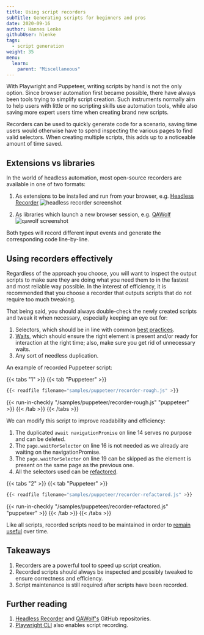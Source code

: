```yaml
---
title: Using script recorders
subTitle: Generating scripts for beginners and pros
date: 2020-09-16
author: Hannes Lenke
githubUser: hlenke
tags:
  - script generation
weight: 35
menu:
  learn:
    parent: "Miscellaneous"
---
```


With Playwright and Puppeteer, writing scripts by hand is not the only option. Since browser automation first became possible, there have always been tools trying to simplify script creation. Such instruments normally aim to help users with little or no scripting skills use automation tools, while also saving more expert users time when creating brand new scripts.

Recorders can be used to quickly generate code for a scenario, saving time users would otherwise have to spend inspecting the various pages to find valid selectors. When creating multiple scripts, this adds up to a noticeable amount of time saved.

<!-- more -->

## Extensions vs libraries

In the world of headless automation, most open-source recorders are available in one of two formats:

1. As extensions to be installed and run from your browser, e.g. [Headless Recorder](https://chrome.google.com/webstore/detail/headless-recorder/djeegiggegleadkkbgopoonhjimgehda?hl=en-GB)
![headless recorder screenshot](/samples/images/recorder-headless.png)

2. As libraries which launch a new browser session, e.g. [QAWolf](https://www.qawolf.com/)
![qawolf screenshot](/samples/images/recorder-qawolf.png)

Both types will record different input events and generate the corresponding code line-by-line.

## Using recorders effectively

Regardless of the approach you choose, you will want to inspect the output scripts to make sure they are doing what you need them to in the fastest and most reliable way possible. In the interest of efficiency, it is recommended that you choose a recorder that outputs scripts that do not require too much tweaking.

That being said, you should always double-check the newly created scripts and tweak it when necessary, especially keeping an eye out for:

1. Selectors, which should be in line with common [best practices](/learn/headless/basics-selectors/).
2. [Waits](/learn/headless/basics-navigation/), which should ensure the right element is present and/or ready for interaction at the right time; also, make sure you get rid of unnecessary waits.
3. Any sort of needless duplication.

An example of recorded Puppeteer script:

{{< tabs "1" >}}
{{< tab "Puppeteer" >}}
```js
{{< readfile filename="samples/puppeteer/recorder-rough.js" >}}
```
{{< run-in-checkly "/samples/puppeteer/recorder-rough.js" "puppeteer"  >}}
{{< /tab >}}
{{< /tabs >}}

We can modify this script to improve readability and efficiency:

1. The duplicated `await navigationPromise` on line 14 serves no purpose and can be deleted.
2. The `page.waitForSelector` on line 16 is not needed as we already are waiting on the navigationPromise.
3. The `page.waitForSelector` on line 19 can be skipped as the element is present on the same page as the previous one.
4. All the selectors used can be [refactored](/learn/headless/basics-selectors/).

{{< tabs "2" >}}
{{< tab "Puppeteer" >}}
```js
{{< readfile filename="samples/puppeteer/recorder-refactored.js" >}}
```
{{< run-in-checkly "/samples/puppeteer/recorder-refactored.js" "puppeteer"  >}}
{{< /tab >}}
{{< /tabs >}}

Like all scripts, recorded scripts need to be maintained in order to [remain useful](/learn/headless/valuable-tests/) over time.

## Takeaways

1. Recorders are a powerful tool to speed up script creation.
2. Recorded scripts should always be inspected and possibly tweaked to ensure correctness and efficiency.
3. Script maintenance is still required after scripts have been recorded.

## Further reading

1. [Headless Recorder](https://github.com/checkly/headless-recorder) and [QAWolf's](https://github.com/qawolf/qawolf) GitHub repositories.
2. [Playwright CLI](https://github.com/microsoft/playwright-cli) also enables script recording.
